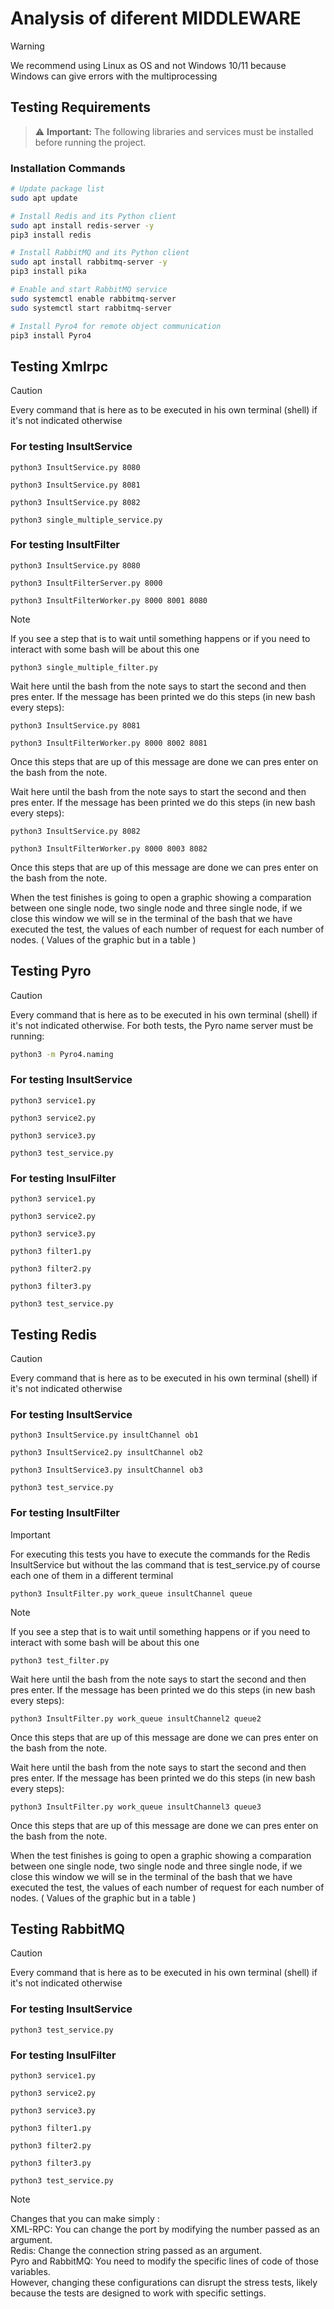 # Analysis of diferent MIDDLEWARE

> [!WARNING]
> We recommend using Linux as OS and not Windows 10/11 because Windows can give errors with the multiprocessing 
## Testing Requirements

> ⚠️ **Important:** The following libraries and services must be installed before running the project.

### Installation Commands

```bash
# Update package list
sudo apt update

# Install Redis and its Python client
sudo apt install redis-server -y
pip3 install redis

# Install RabbitMQ and its Python client
sudo apt install rabbitmq-server -y
pip3 install pika

# Enable and start RabbitMQ service
sudo systemctl enable rabbitmq-server
sudo systemctl start rabbitmq-server

# Install Pyro4 for remote object communication
pip3 install Pyro4
```


## Testing Xmlrpc
> [!CAUTION]
> Every command that is here as to be executed in his own terminal (shell) if it's not indicated otherwise
### For testing InsultService
```
python3 InsultService.py 8080
```
```
python3 InsultService.py 8081
```
```
python3 InsultService.py 8082
```
```
python3 single_multiple_service.py
```

### For testing InsultFilter
```
python3 InsultService.py 8080
```
```
python3 InsultFilterServer.py 8000
```
```
python3 InsultFilterWorker.py 8000 8001 8080
```
> [!NOTE]
> If you see a step that is to wait until something happens or if you need to interact with some bash will be about this one
> ```
> python3 single_multiple_filter.py
> ```

Wait here until the bash from the note says to start the second and then pres enter. If the message has been printed we do this steps (in new bash every steps):

```
python3 InsultService.py 8081
```
```
python3 InsultFilterWorker.py 8000 8002 8081
```

Once this steps that are up of this message are done we can pres enter on the bash from the note.

Wait here until the bash from the note says to start the second and then pres enter. If the message has been printed we do this steps (in new bash every steps):

```
python3 InsultService.py 8082
```
```
python3 InsultFilterWorker.py 8000 8003 8082
```
Once this steps that are up of this message are done we can pres enter on the bash from the note.

When the test finishes is going to open a graphic showing a comparation between one single node, two single node and three single node, if we close this window we will se in the terminal of the bash that we have executed the test, the values of each number of request for each number of nodes. ( Values of the graphic but in a table )


## Testing Pyro
> [!CAUTION]
> Every command that is here as to be executed in his own terminal (shell) if it's not indicated otherwise.
> For both tests, the Pyro name server must be running:
> ```bash
> python3 -m Pyro4.naming
> ```
### For testing InsultService
```
python3 service1.py
```
```
python3 service2.py
```
```
python3 service3.py
```
```
python3 test_service.py
```
### For testing InsulFilter
```
python3 service1.py
```
```
python3 service2.py
```
```
python3 service3.py
```
```
python3 filter1.py
```
```
python3 filter2.py
```
```
python3 filter3.py
```
```
python3 test_service.py
```
## Testing Redis
> [!CAUTION]
> Every command that is here as to be executed in his own terminal (shell) if it's not indicated otherwise
### For testing InsultService
```
python3 InsultService.py insultChannel ob1
```
```
python3 InsultService2.py insultChannel ob2
```
```
python3 InsultService3.py insultChannel ob3
```
```
python3 test_service.py
```
### For testing InsultFilter
> [!IMPORTANT]
> For executing this tests you have to execute the commands for the Redis InsultService but without the las command that is test_service.py of course each one of them in a different terminal
```
python3 InsultFilter.py work_queue insultChannel queue
```
> [!NOTE]
> If you see a step that is to wait until something happens or if you need to interact with some bash will be about this one
> ```
> python3 test_filter.py
> ```

Wait here until the bash from the note says to start the second and then pres enter. If the message has been printed we do this steps (in new bash every steps):
```
python3 InsultFilter.py work_queue insultChannel2 queue2
```
Once this steps that are up of this message are done we can pres enter on the bash from the note.

Wait here until the bash from the note says to start the second and then pres enter. If the message has been printed we do this steps (in new bash every steps):

```
python3 InsultFilter.py work_queue insultChannel3 queue3
```
Once this steps that are up of this message are done we can pres enter on the bash from the note.

When the test finishes is going to open a graphic showing a comparation between one single node, two single node and three single node, if we close this window we will se in the terminal of the bash that we have executed the test, the values of each number of request for each number of nodes. ( Values of the graphic but in a table )

## Testing RabbitMQ
> [!CAUTION]
> Every command that is here as to be executed in his own terminal (shell) if it's not indicated otherwise
### For testing InsultService
```
python3 test_service.py
```
### For testing InsulFilter
```
python3 service1.py
```
```
python3 service2.py
```
```
python3 service3.py
```
```
python3 filter1.py
```
```
python3 filter2.py
```
```
python3 filter3.py
```
```
python3 test_service.py
```
> [!NOTE]
> Changes that you can make simply : </br>
>   XML-RPC: You can change the port by modifying the number passed as an argument.</br>
>   Redis: Change the connection string passed as an argument.</br>
>   Pyro and RabbitMQ: You need to modify the specific lines of code of those variables.</br>
>   However, changing these configurations can disrupt the stress tests, likely because the tests are designed to work with specific settings.
